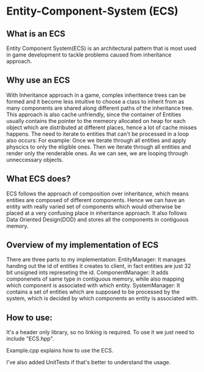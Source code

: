 # Entity-Component-System (ECS)

## What is an ECS
Entity Component System(ECS) is an architectural pattern that is most used in game development to tackle problems caused from inheritance approach.

## Why use an ECS
With Inheritance approach in a game, complex inheritence trees can be formed and it become less intuitive to choose a class to inherit from as many components are shared along different
paths of the inheritance tree. 
This approach is also cache unfriendly, since the container of Entities usually contains the pointer to the memeory allocated on heap for each object which
are distributed at different places, hence a lot of cache misses happens.
The need to iterate to entities that can't be processed in a loop also occurs:
For example: 
Once we iterate through all entities and apply physcics to only the eligible ones.
Then we iterate through all entities and render only the renderable ones.
As we can see, we are looping through unneccessary objects.

## What ECS does?
ECS follows the approach of composition over inheritance, which means entities are composed of different components. Hence we can have an entity with really varied set of components
which would otherwise be placed at a very confusing place in inheritance approach.
It also follows Data Oriented Design(DOD) and stores all the components in contiguous memory.

## Overview of my implementation of ECS
There are three parts to my implementation:
EntityManager: It manages handing out the id of entities it creates to client, in fact entities are just 32 bit unsigned ints represeting the id.
ComponentManager: It adds componenets of same type in contiguous memory, while also mapping which component is associated with which entity.
SystemManager: It contains a set of entities which are supposed to be processed by the system, which is decided by which components an entity is associated with.

## How to use:
It's a header only library, so no linking is required. To use it we just need to include "ECS.hpp".

Example.cpp explains how to use the ECS.

I've also added UnitTests if that's better to understand the usage.
